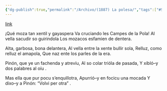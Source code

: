 ```yaml
---
{"dg-publish":true,"permalink":"/Archivo/(1887) La polesa/","tags":["#Siglo_19","central","Benito_Canella_Meana","escrito","Siero","poema"]}
---
```


[link](https://asturies.com/cavedaynava/lapolesa.txt)

   ¡Qué moza tan xentil y gayaspera 
Va cruciando les Campes de la Pola!
Al vella sacudir so guirindola 
Los mozacos esfamien de dentera.
 
  Alta, garbosa, bona delantera,
Al vella entre la xente bullir sola,
Relluz, como relluz el amapola,
Que naz ente los parles de la era.
 
   Pinón, que ye un fachenda y atrevíu,
Al so colar trióla de pasada, 
Y xibló–y dos palabres al oíu .
 
   Mas ella que pur pocu s’enquillotra,
Apurrió–y en focicu una mocada 
Y díxo–y a Pinón: “Volvi per otra” .